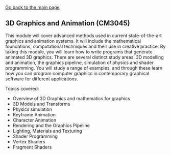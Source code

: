 [Go back to the main page](https://github.com/world-class/REPL)

## 3D Graphics and Animation (CM3045)

This module will cover advanced methods used in current state-of-the-art graphics and animation
systems. It will include the mathematical foundations, computational techniques and their use in
creative practice. By taking this module, you will learn how to write programs that generate
animated 3D graphics. There are several distinct study areas: 3D modelling and animation, the
graphics pipeline, simulation of physics and shader programming. You will study a range of
examples, and through these learn how you can program computer graphics in contemporary
graphical software for different applications.

Topics covered:

- Overview of 3D Graphics and mathematics for graphics
- 3D Models and Transforms
- Physics simulation
- Keyframe Animation
- Character Animation
- Rendering and the Graphics Pipeline
- Lighting, Materials and Texturing
- Shader Programming
- Vertex Shaders
- Fragment Shaders

